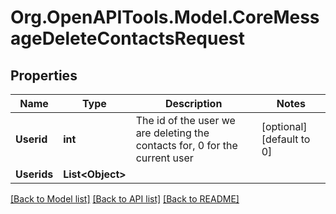 # Org.OpenAPITools.Model.CoreMessageDeleteContactsRequest

## Properties

Name | Type | Description | Notes
------------ | ------------- | ------------- | -------------
**Userid** | **int** | The id of the user we are deleting the contacts for, 0 for the                     current user | [optional] [default to 0]
**Userids** | **List&lt;Object&gt;** |  | 

[[Back to Model list]](../README.md#documentation-for-models) [[Back to API list]](../README.md#documentation-for-api-endpoints) [[Back to README]](../README.md)

